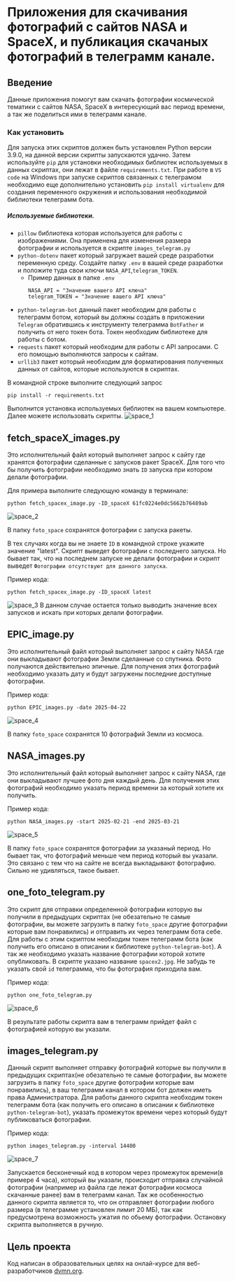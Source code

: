 # Приложения для скачивания фотографий с сайтов NASA и SpaceX, и публикация скачаных фотографий в телеграмм канале. 
## Введение  
Данные приложения помогут вам скачать фотографии космической тематики с сайтов NASA, SpaceX в интересующий вас период времени, а так же поделиться ими в телеграмм канале. 
### Как установить  
Для запуска этих скриптов должен быть установлен Python версии 3.9.0, на данной версии скрипты запускаются удачно. Затем используйте `pip` для установки необходимых библиотек используемых в данных скриптах, они лежат в файле `requirements.txt`. При работе в  `VS code` на Windows при запуске скриптов связанных с телеграмом необходимо еще дополнительно установить `pip install virtualenv` для создания переменного окружения и использования необходимой библиотеки телеграмм бота.  


##### Используемые библиотеки.    
 * `pillow` библиотека которая используется для работы с изображениями. Она применена для изменения размера фотографии и используется в скрипте `images_telegram.py`
 * `python-dotenv` пакет который загружает вашей среде разработки переменную среду. Создайте папку `.env` в вашей среде разработки и положите туда свои ключи `NASA_API`,`telegram_TOKEN`.
     * Пример данных в папке `.env`
       ```
       NASA_API = "Значение вашего API ключа"
       telegram_TOKEN = "Значение вашего API ключа"

       ```
 * `python-telegram-bot` данный пакет необходим для работы с телеграмм ботом, который вы должны создать в приложении `Telegram` обратившись к инструменту телеграмма `BotFather` и получить от него токен бота. Токен необходим библиотеке для работы с ботом.
 * `requests` пакет который необходим для работы с API запросами. С его помощью выполняются запросы к сайтам.
 * `urllib3` пакет который необходим для форматирования полученных данных от сайтов, которые используются в скриптах.


В командной строке выполните следующий запрос 

  ```
pip install -r requirements.txt 
 ```

Выполнится установка используемых библиотек на вашем компьютере. Далее можете использовать скрипты. 
![space_1](https://github.com/user-attachments/assets/b594c1c5-c491-4efe-b3fe-95749016b062) 


## fetch_spaceX_images.py  
Это исполнительный файл который выполняет запрос к сайту где хранятся фотографии сделанные с запусков ракет SpaceX. Для того что бы получить фотографии необходимо знать `ID` запуска при котором делали фотографии. 


Для примера выполните следующую команду в терминале:

```
python fetch_spacex_image.py -ID_spaceX 61fc0224e0dc5662b76489ab
```
 
![space_2](https://github.com/user-attachments/assets/e2c78523-33f2-436d-a91f-f6205fa85eb5) 


В папку `foto_space` сохранятся фотографии с запуска ракеты. 

В тех случаях когда вы не знаете `ID` в командной строке укажите значение "latest". Скрипт выведет фотографии с последнего запуска. Но бывает так, что на последнем запуске не делали фотографии и скрипт выведет `Фотографии отсутствуют для данного запуска`.


Пример кода: 

```
python fetch_spacex_image.py -ID_spaceX latest
```

![space_3](https://github.com/user-attachments/assets/b3ec869e-d37e-4b04-a1ae-191935a7f161)
В данном случае остается только выводить значение всех запусков и искать при которых делали фотографии. 


## EPIC_image.py 
Это исполнительный файл который выполняет запрос к сайту NASA где они выкладывают фотографии Земли сделанные со спутника. Фото получаются действительно эпичные. Для получения этих фотографий необходимо указать дату и будут загружены последние доступные фотографии. 


Пример кода: 

```
python EPIC_images.py -date 2025-04-22
```

![space_4](https://github.com/user-attachments/assets/d01ce378-c133-41d2-adb9-e5e6317f927e)


В папку `foto_space` сохранятся 10 фотографий Земли из космоса.  


## NASA_images.py 
Это исполнительный файл который выполняет запрос к сайту NASA, где они выкладывают лучшее фото дня каждый день. Для получения этих фотографий необходимо указать период времени за который хотите их получить. 


Пример кода: 

```
python NASA_images.py -start 2025-02-21 -end 2025-03-21
```

![space_5](https://github.com/user-attachments/assets/9ecac616-48da-4ec1-a1a9-9cf27c0c9c4a) 


В папку `foto_space` сохранятся фотографии за указаный период. 
Но бывает так, что фотографий меньше чем период который вы указали. Это связано с тем что на сайте не всегда выкладывают фотографию. Сильно не удивляться, такое бывает.   


## one_foto_telegram.py 
Это скрипт для отправки определенной фотографии которую вы получили в предыдущих скриптах (не обезательно те самые фотографии, вы можете загрузить в папку `foto_space` другие фотографии которые вам понравились) и отправить их через телеграмм бота себе. Для работы с этим скриптом необходим токен телеграмм бота (как получить его описано в описании к библиотеке `python-telegram-bot`). А  так же необходимо указать название фотографии которой хотите опубликовать. В скрипте указано название `spacex2.jpg`. Не забудь те указать свой `id` телеграмма, что бы фотография приходила вам. 


Пример кода: 

```
python one_foto_telegram.py
```

![space_6](https://github.com/user-attachments/assets/727f192e-0943-4573-967a-d01d7867b278) 


В результате работы скрипта вам в телеграмм прийдет файл с фотографией которую вы указали.


## images_telegram.py 
Данный скрипт выполняет отправку фотографий которые вы получили в предыдущих скриптах(не обезательно те самые фотографии, вы можете загрузить в папку `foto_space` другие фотографии которые вам понравились), в ваш телеграмм канал в котором бот должен иметь права Администратора. Для работы данного скрипта необходим токен телеграмм бота (как получить его описано в описании к библиотеке `python-telegram-bot`), указать промежуток времени через который будут публиковаться фотографии. 


Пример кода: 

```
python images_telegram.py -interval 14400
```

![space_7](https://github.com/user-attachments/assets/b853303f-df1b-4447-9a16-4c723c8373d0)


Запускается бесконечный код в котором через промежуток времени(в примере 4 часа), который вы указали, происходит отправка случайной фотографии (например из файла где лежат фотографии космоса скачанные ранее) вам в телеграмм канал. Так же особенностью данного скрипта является то, что он отправляет фотографии любого размера (в телеграмме установлен лимит 20 МБ), так как предусмотрена возможность ужатия по обьему фотографии. Остановку скрипта выполняется в ручную.  


 ## Цель проекта  
 Код написан в образовательных целях на онлай-курсе для веб-разработчиков [dvmn.org](hhtps://dvmn.org/).




